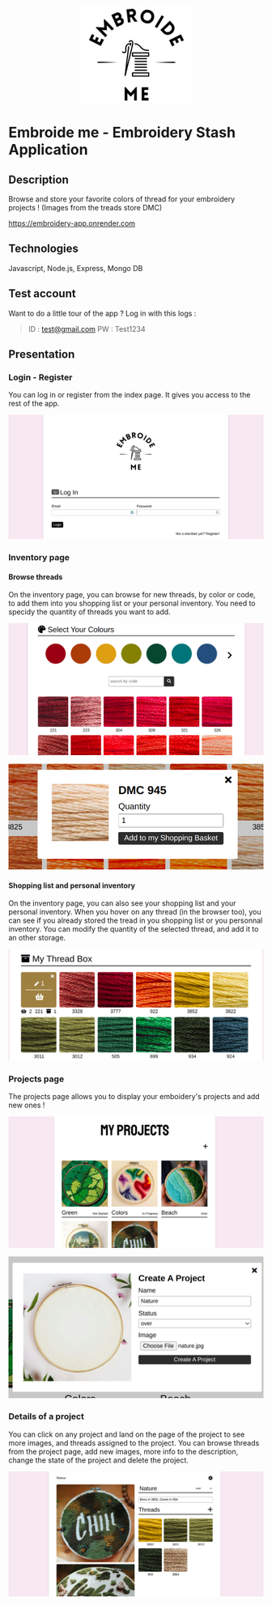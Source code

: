 
<p align="center">
  <img src="public/assets/images/logo.png">
</p>

# Embroide me - Embroidery Stash Application

## Description
Browse and store your favorite colors of thread for your embroidery projects !
(Images from the treads store DMC)

https://embroidery-app.onrender.com

## Technologies
Javascript, Node.js, Express, Mongo DB

## Test account
Want to do a little tour of the app ? Log in with this logs :
> ID : test@gmail.com
> PW : Test1234

## Presentation

### Login - Register

You can log in or register from the index page. It gives you access to the rest of the app.

![alt text](public/assets/images/demo/login.png)

### Inventory page

#### Browse threads

On the inventory page, you can browse for new threads, by color or code, to add them into you shopping list or your personal inventory. You need to specidy the quantity of threads you want to add. 

![alt text](public/assets/images/demo/browser.png)

![alt text](public/assets/images/demo/quantity.png)

#### Shopping list and personal inventory

On the inventory page, you can also see your shopping list and your personal inventory. When you hover on any thread (in the browser too), you can see if you already stored the tread in you shopping list or you personnal inventory. You can modify the quantity of the selected thread, and add it to an other storage.

![alt text](public/assets/images/demo/threads.png)

### Projects page

The projects page allows you to display your emboidery's projects and add new ones !

![alt text](public/assets/images/demo/projects.png)

![alt text](public/assets/images/demo/addProject.png)

### Details of a project

You can click on any project and land on the page of the project to see more images, and threads assigned to the project. You can browse threads from the project page, add new images, more info to the description, change the state of the project and delete the project.

![alt text](public/assets/images/demo/project.png)
